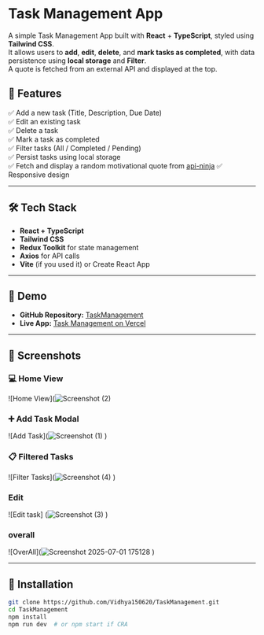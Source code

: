 # Task Management App  

A simple Task Management App built with **React** + **TypeScript**, styled using **Tailwind CSS**.  
It allows users to **add**, **edit**, **delete**, and **mark tasks as completed**, with data persistence using **local storage** and **Filter**.  
A quote is fetched from an external API and displayed at the top.  

## 🌟 Features  

✅ Add a new task (Title, Description, Due Date)  
✅ Edit an existing task  
✅ Delete a task  
✅ Mark a task as completed  
✅ Filter tasks (All / Completed / Pending)  
✅ Persist tasks using local storage  
✅ Fetch and display a random motivational quote from [api-ninja]([https://quotable.io/](https://api-ninjas.com/api/quotes))  
✅ Responsive design  

---

## 🛠 Tech Stack  

- **React + TypeScript**  
- **Tailwind CSS**  
- **Redux Toolkit** for state management  
- **Axios** for API calls  
- **Vite** (if you used it) or Create React App  

---

## 🚀 Demo  

- **GitHub Repository:** [TaskManagement](https://github.com/Vidhya150620/TaskManagement)  
- **Live App:** [Task Management on Vercel](https://taskmanagement-c1370f1n1-vidhya150620s-projects.vercel.app/)  

---

## 📸 Screenshots  

### 💻 Home View  
![Home View](![Screenshot (2)](https://github.com/user-attachments/assets/68ba88fc-a517-4254-9798-426a41647854)
  

### ➕ Add Task Modal  
![Add Task](![Screenshot (1)](https://github.com/user-attachments/assets/de4b00c0-7d2e-4d46-b836-92d43edef092)
)  



### 📋 Filtered Tasks  
![Filter Tasks](![Screenshot (4)](https://github.com/user-attachments/assets/f373678b-aece-4230-8208-1ce3c3e8eeb5)
)  

### Edit
![Edit task] (![Screenshot (3)](https://github.com/user-attachments/assets/e1f8df33-e74a-4311-8c61-0c113ded7634)
)

### overall
![OverAll](![Screenshot 2025-07-01 175128](https://github.com/user-attachments/assets/61756bdb-ee2d-4dea-966f-53213a6807ab)
)

---

## 📝 Installation  

```bash
git clone https://github.com/Vidhya150620/TaskManagement.git  
cd TaskManagement  
npm install  
npm run dev  # or npm start if CRA
